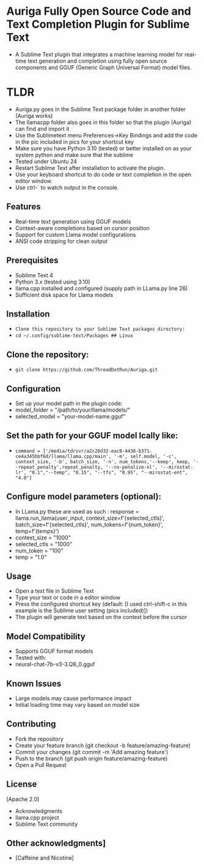 # Auriga Fully Open Source Code and Text Completion Plugin for Sublime Text
- A Sublime Text plugin that integrates a machine learning model for real-time text generation and completion using fully open source components and GGUF (Generic Graph Universal Format) model files.

# TLDR
- Auriga.py goes in the Sublime Text package folder in another folder (Auriga works)
- The llamacpp folder also goes in this folder so that the plugin (Auriga) can find and import it
- Use the Sublimetext menu Preferences->Key Bindings and add the code in the pic included in pics for your shortcut key
- Make sure you have Python 3.10 (tested) or better installed on as your system python and make sure that the sublime 
- Tested under Ubuntu 24
- Restart Sublime Text after installation to activate the plugin.
- Use your keyboard shortcut to do code or text completion in the open editor window.
- Use ctrl-` to watch output in the console.

## Features
- Real-time text generation using GGUF models
- Context-aware completions based on cursor position
- Support for custom Llama model configurations
- ANSI code stripping for clean output
## Prerequisites
- Sublime Text 4
- Python 3.x (tested using 3.10)
- llama.cpp installed and configured (supply path in LLama.py line 26)
- Sufficient disk space for Llama models
## Installation
- ```Clone this repository to your Sublime Text packages directory:```
- ```cd ~/.config/sublime-text/Packages ## Linux```
## Clone the repository:
- ```git clone https://github.com/ThreadDotRun/Auriga.git```
## Configuration
- Set up your model path in the plugin code:
- model_folder = "/path/to/your/llama/models/"
- selected_model = "your-model-name.gguf"
## Set the path for your GGUF model lcally like:
- ```command = ['/media/tdrsvr/a2c28d32-eac8-4438-b371-ce4a345bbf6d/llama/llama.cpp/main', '-m', self.model, '-c', context_size, '-b', batch_size, '-n', num_tokens,'--keep', keep, '--repeat_penalty',repeat_penalty, '--no-penalize-nl', '--mirostat-lr', "0.1","--temp", "0.15", "--tfs", "0.95", "--mirostat-ent", "4.0"]```
## Configure model parameters (optional):
- In LLama.py these are used as such : response = llama.run_llama(user_input, context_size=f'{selected_ctls}', batch_size=f'{selected_ctls}', num_tokens=f'{num_token}', temp=f'{temps}')
- context_size = "1000" 
- selected_ctls = "1000" 
- num_token = "100"
- temp = "1.0"
## Usage
- Open a text file in Sublime Text
- Type your text or code in a editor window
- Press the configured shortcut key (default: [I used ctrl-shift-c in this example is the Sublime user setting (pics included)])
- The plugin will generate text based on the context before the cursor
## Model Compatibility
- Supports GGUF format models
- Tested with:
- neural-chat-7b-v3-3.Q8_0.gguf
## Known Issues
- Large models may cause performance impact
- Initial loading time may vary based on model size
## Contributing
- Fork the repository
- Create your feature branch (git checkout -b feature/amazing-feature)
- Commit your changes (git commit -m 'Add amazing feature')
- Push to the branch (git push origin feature/amazing-feature)
- Open a Pull Request
## License
[Apache 2.0]
- Acknowledgments
- llama.cpp project
- Sublime Text community
## Other acknowledgments]
- [Caffeine and Nicotine]
